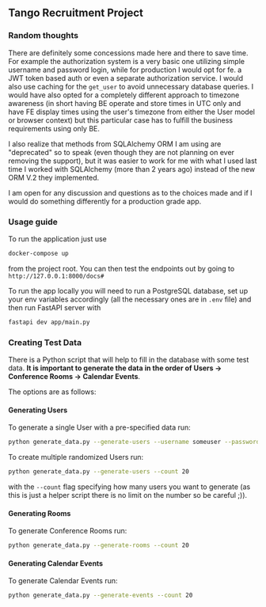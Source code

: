 ## Tango Recruitment Project

### Random thoughts
There are definitely some concessions made here and there to save time. For example the authorization
system is a very basic one utilizing simple username and password login, while for production I would
opt for fe. a JWT token based auth or even a separate authorization service. I would also use caching
for the `get_user` to avoid unnecessary database queries. I would have also opted for a completely
different approach to timezone awareness (in short having BE operate and store times in UTC only and
have FE display times using the user's timezone from either the User model or browser context) but
this particular case has to fulfill the business requirements using only BE.

I also realize that methods from SQLAlchemy ORM I am using are "deprecated" so to speak (even though
they are not planning on ever removing the support), but it was easier to work for me with what I 
used last time I worked with SQLAlchemy (more than 2 years ago) instead of the new ORM V.2 they implemented.

I am open for any discussion and questions as to the choices made and if I would do something 
differently for a production grade app.

### Usage guide
To run the application just use
```bash
docker-compose up
```
from the project root. You can then test the endpoints out by going to `http://127.0.0.1:8000/docs#`

To run the app locally you will need to run a PostgreSQL database, set up your env variables accordingly
(all the necessary ones are in `.env` file) and then run FastAPI server with
```bash
fastapi dev app/main.py
```

### Creating Test Data
There is a Python script that will help to fill in the database with some test data.
**It is important to generate the data in the order of Users -> Conference Rooms -> Calendar Events**.

The options are as follows:

#### Generating Users
To generate a single User with a pre-specified data run:
```bash
python generate_data.py --generate-users --username someuser --password somepassword --email test@gmail.com --company_id 6196fcb5-062d-4d4c-84b7-c8bb7bd40b9b --timezone Europe/Warsaw
```
To create multiple randomized Users run:
```bash
python generate_data.py --generate-users --count 20
```
with the `--count` flag specifying how many users you want to generate (as this is just a helper script there is no limit on the number so be careful ;)).

#### Generating Rooms
To generate Conference Rooms run:
```bash
python generate_data.py --generate-rooms --count 20
```

#### Generating Calendar Events
To generate Calendar Events run:
```bash
python generate_data.py --generate-events --count 20
```

